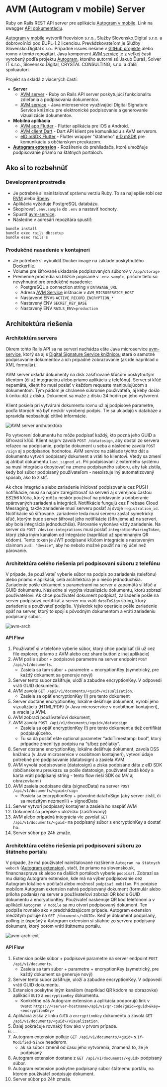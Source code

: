 # AVM (Autogram v mobile) Server

Ruby on Rails REST API server pre aplikáciu [Autogram v mobile](https://github.com/slovensko-digital/avm-app-flutter). Link na swagger [API dokumentáciu](https://autogram.slovensko.digital/api/v1).

[Autogram v mobile](https://sluzby.slovensko.digital/autogram-v-mobile/) vytvorili freevision s.r.o., Služby Slovensko.Digital s.r.o. a dobrovoľníci pod EUPL-1.2 licenciou. Prevádzkovateľom je Služby Slovensko.Digital s.r.o.. Prípadné issues riešime v [GitHub projekte](https://github.com/orgs/slovensko-digital/projects/5) alebo rovno v tomto repozitári. Java komponent [AVM service](https://github.com/slovensko-digital/avm-service) je z veľkej časti vyrobený podľa projektu [Autogram](https://github.com/slovensko-digital/autogram), ktorého autormi sú Jakub Ďuraš, Solver IT s.r.o., Slovensko.Digital, CRYSTAL CONSULTING, s.r.o. a ďalší spoluautori.

Projekt sa skladá z viacerých častí:
- **Server**
  - [AVM server](https://github.com/slovensko-digital/avm-server) - Ruby on Rails API server poskytujúci funkcionalitu zdieľania a podpisovania dokumentov.
  - [AVM service](https://github.com/slovensko-digital/avm-service) - Java microservice využívajúci Digital Signature Service knižnicu pre elektronické podpisovanie a generovanie vizualizácie dokumentov.
- **Mobilná aplikácia**
  - [AVM app Flutter](https://github.com/slovensko-digital/avm-app-flutter) - Flutter aplikácia pre iOS a Android.
  - [AVM client Dart](https://github.com/slovensko-digital/avm-client-dart) - Dart API klient pre komunikáciu s AVM serverom.
  - [eID mSDK Flutter](https://github.com/slovensko-digital/eidmsdk-flutter) - Flutter wrapper "štátneho" [eID mSDK](https://github.com/eIDmSDK) pre komunikáciu s občianskym preukazom.
- [**Autogram extension**](https://github.com/slovensko-digital/autogram-extension) - Rozšírenie do prehliadača, ktoré umožňuje podpisovanie priamo na štátnych portáloch.


## Ako si to rozbehnúť

### Development prostredie

- Je potrebné si nainštalovať správnu verziu Ruby. To sa najlepšie robí cez [RVM](https://rvm.io/) alebo [Rbenv](https://github.com/rbenv/rbenv).
- Aplikácia vyžaduje PostgreSQL databázu.
- Skopírovať `.env.sample` do `.env` a nastaviť hodnoty.
- Spustiť [avm-service](https://github.com/slovensko-digital/avm-service).
- Následne v adresári repozitára spustiť:
```
bundle install
bundle exec rails db:setup
bundle esec rails s
```

### Produkčné nasadenie v kontajneri

- Je potrebné si vybuildiť Docker image na základe poskytnutého Dockerfile.
- Volume pre šifrované ukladanie podpisovaných súborov v `/app/storage`
- Premenné prosredia sú bližšie popísané v `.env.sample`, pričom tieto sú nevyhnutné pre produkčné nasadenie:
  - PostgreSQL a connection string v `DATABASE_URL`
  - Adresa [AVM Service](https://github.com/slovensko-digital/avm-service) inštnacie v `AVM_MICROSERVICE_HOST`
  - Nastavené ENVs `ACTIVE_RECORD_ENCRYPTION_*`
  - Nastavený ENV `SECRET_KEY_BASE`
  - Nastavený ENV `RAILS_ENV=production`


## Architektúra riešenia

### Architektúra servera

Okrem tohto Rails API sa na serveri nachádza ešte Java microservice [avm-service](https://github.com/slovensko-digital/avm-service), ktorý sa aj s [Digital Signature Service knižnicou](https://github.com/esig/dss) stará o samotné podpisovanie dokumentov a ich prípadné zobrazovanie (ak ide napríklad o XML formulár).

AVM server ukladá dokumenty na disk zašifrované kľúčom poskytnutým klientom (či už integráciou alebo priamo aplikáciu z telefónu). Server si kľúč nepamätá, klient ho musí poslať v každom requeste manipulujúcom s dokumentom. Tým pádom je chránené súkromie používateľa, aj keby došlo k úniku dát z disku. Dokument sa maže z disku 24 hodín po jeho vytvorení.

Klient posiela pri vytváraní dokumentu rovnu už aj podpisové parametre, podľa ktorých má byť neskôr vyrobený podpis. Tie sa ukladajú v databáze a spravidla neobsahujú citlivé informácie.

![AVM server archutektúra](https://github.com/slovensko-digital/avm-server/assets/12500066/5936a336-a2d1-41f7-9347-fc050625d08a)

Po vytvorení dokumentu ho môže podpísať každý, kto pozná jeho GUID a šifrovací kľúč. Klient najprv zavolá `POST /datatosign`, aby dostal zo servera reťazec na podpísanie, podpíše dokument u seba a následne zavolá `POST /sign` aj s podpísanou hodnotou. AVM service na základe týchto dát a dokumentu vytvorí podpísaný dokument a vráti ho klientovi. Vtedy sa zmení aj atribút dokumentu `last_signed_at`.
Pri podpisovaní z externého systému sa musí integrácia dopytovať na zmenu podpísaného súboru, aby tak zistila, kedy bol súbor podpísaný používateľom - neexistuje iný automatizovaný spôsob, ako to zistiť.

Ak chce integrácia alebo zariadenie iniciovať podpisovanie cez PUSH notifikácie, musí sa najprv zaregistrovať na serveri aj s verejnou časťou ES256 kľúča, ktorý môžu neskôr používať na pridávanie a odoberanie spárovaných zariadení a integrácií. Notifikácie fungujú cez Firebase Cloud Messaging, takže zariadenie musí serveru poslať aj svoje `registration_id`. Notifikácie sú šifrované. zariadenie teda musí serveru zaslať symetrický kľúč, ktorým bude server šifrovať jeho notifikácie (šifrujeme až na serveri, aby bola integrácia jednoduchšia).
Párovanie vykonáva vždy zariadenie. Na server do `POST /device-integrations` musí poslať `integrationPairingToken`, ktorý získa iným kanálom od integrácie (napríklad už spomínaným QR kódom). Tento token je JWT podpísané kľúčom integrácie s nastaveným claimom `aud: "device"`, aby ho nebolo možné použiť na iný účel než párovanie.


### Architektúra celého riešenia pri podpisovaní súboru z telefónu

V prípade, že používateľ vyberie súbor na podpis zo zariadenia (telefónu) alebo priamo v aplikácii, celá architektúra je o niečo jednoduchšia. Zariadenie pošle dokument s parametrami na server a zapamätá si kľúč a GUID dokumentu. Následne si vypýta vizualizáciu dokumentu, ktorú zobrazí používateľovi. Ak chce používateľ dokument podpísať, zariadenie pošle na server podpisový certifikát a server mu vráti `dataToSign` string, ktorý zariadenie a používateľ podpíšu. Výsledok tejto operácie pošle zariadenie opäť na server, ktorý to spojí s pôvodným dokumentom a vráti zariadeniu podpísaný súbor.

![avm-arch](https://github.com/slovensko-digital/avm-server/assets/12500066/1f5a3098-288c-467b-9d09-2acc44dcf796)

#### API Flow

1. Používateľ si v telefóne vyberie súbor, ktorý chce podpísať (či už cez file explorer, priamo z AVM alebo cez share button z inej aplikácie)
2. AVM pošle súbor + podpisové parametre na server endpoint `POST /api/v1/documents`.
   - Zasiela sa tam súbor + parametre + encryptionKey (symetrický, pre každý dokument sa generuje nový)
3. Server tento subor zašifruje, uloží a zabudne encryptionKey. V odpovedi vráti GUID dokumentu.
4. AVM zavolá `GET /api/v1/documents/<guid>/visualization`.
   - Zasiela sa opäť encryptionKey (!) pre tento dokument
5. Server dostane encryptionKey, lokálne dešifruje dokument, vyrobí jeho vizualizáciu (HTML/PDF) (v Java microservice v osobitnom kontajneri), a vracia ju AVM.
6. AVM zobrazí používateľovi dokument,
7. AVM zavolá `POST /api/v1/documents/<guid>/datatosign`
   - Zasiela sa opäť encryptionKey (!) pre tento dokument a tiež certifikát podpisujúceho.
   - Tu sa dá poslať ešte optional parameter “addTimestamp: bool”, ktorý prípadne zmení typ podpisu na “s/bez pečiatky”.
8. Server dostane encryptionKey, lokálne dešifruje dokument, zavolá DSS knižnicu (v Java microservice v osobitnom kontajneri), vytvorí údaje potrebné pre podpisovanie (datatosign) a zasiela AVM
9. AVM vyvolá podpisovanie (datatosign) a ziska podpísané dáta z eID SDK (občianskemu preukazu sa pošle datatosign, používateľ zadá kódy a karta vráti podpísaný string - tento flow rieši SDK od MV aj obrazovkami)
10. AVM zasiela podpísane dáta (signedData) na server `POST /api/v1/documents/<guid>/sign`
    - Posiela sa encryptionKey + pôvodné dataToSign (aby server zistil, či sa medzitým nezmenili) + signedData
11. Server vytvori podpísaný kontajner a zasiela ho naspäť AVM
12. Dokument sa prepíše v úložisku (zašifrovaný)
13. AVM alebo prípadná integrácia vie zavolať `GET /api/v1/documents/<guid>` na podpísaný súbor s encryptionKey a dostať ho.
14. Server súbor po 24h zmaže.


### Architektúra celého riešenia pri podpisovaní súboru zo štátneho portálu

V prípade, že má používateľ nainštalované rozšírenie `Autogram na štátnych weboch` ([Autogram extension](https://github.com/slovensko-digital/autogram-extension)), stačí, že priamo na slovensko.sk, financnasprava.sk alebo na ďalších portáloch vyberie `podpísať`. Zobrazí sa mu dialóg Autogram extension, kde má na výber podpisovanie cez Autogram lokálne v počítači alebo možnosť `podpísať mobilom`. Pri podpise mobilom Autogram extension nahrá podpisovaný dokument (formulár alebo príloha podania) na server a používateľovi zobrazí QR kód s GUID dokumentu a encryptionKey. Používateľ naskenuje QR kód telefónom a v aplikácii `Autogram v mobile` sa mu otvorí podpisovaný dokument. Ten podpíše rovnako ako v predchádzajúcom prípade. Autogram extension medzitým polluje na `GET /documents/<GUID>`. Keď je dokument podpísaný, polling je úspešný a Autogram extension si stiahne zo servera podpísaný dokument, ktorý potom vráti štátnemu portálu.

![avm-arch-ext](https://github.com/slovensko-digital/avm-server/assets/12500066/d2a38b12-5600-4659-8473-3e4a66b9494c)

#### API Flow

1. Extension pošle súbor + podpisové parametre na server endpoint `POST /api/v1/documents`.
   - Zasiela sa tam súbor + parametre + encryptionKey (symetrický, pre každý dokument sa generuje nový)
2. Server tento subor zašifruje, uloží a zabudne encryptionKey. V odpovedi vráti GUID dokumentu.
3. Extension poskytne iným kanálom (napríklad QR kódom na obrazovke) aplikácii `GUID` a `encryptionKey` dokumentu.
   - Konkrétne náš Autogram extension a aplikácia podporujú link v tvare: `https://<server-hostname>/api/v1/qr-code?guid=<guid>&key=<encryptionKey>`
4. Aplikácia získa z linku `GUID` a `encryptionKey` dokumentu a zavolá `GET /api/v1/documents/<guid>/visualization`.
5. Ďalej pokračuje rovnaký flow ako v prvom prípade.
6. ...
7. Autogram extension polluje `GET /api/v1/documents/<guid>` s `If-Modified-Since` headerom.
   - ak sa súbor zmenil od času jeho vytvorenia, znamená to, že je podpísaný
8. Autogram extension dostane z `GET /api/v1/documents/<guid>` podpísaný súbor.
9. Autogram extension poskytne podpísaný súbor štátnemu portálu, na ktorom používateľ podpisuje dokument.
10. Server súbor po 24h zmaže.



